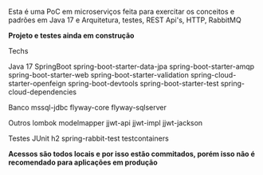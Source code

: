 Esta é uma PoC em microserviços feita para exercitar os conceitos e padrões em Java 17 e
Arquitetura, testes, REST Api's, HTTP, RabbitMQ

**Projeto e testes ainda em construção**

Techs

Java 17
SpringBoot
  spring-boot-starter-data-jpa
  spring-boot-starter-amqp
  spring-boot-starter-web
  spring-boot-starter-validation
  spring-cloud-starter-openfeign
  spring-boot-devtools
  spring-boot-starter-test
  spring-cloud-dependencies

Banco
  mssql-jdbc
  flyway-core
  flyway-sqlserver
  
Outros
  lombok
  modelmapper
  jjwt-api
  jjwt-impl
  jjwt-jackson
  
Testes
  JUnit
  h2
  spring-rabbit-test
  testcontainers
  
**Acessos são todos locais e por isso estão commitados, porém isso não é recomendado para aplicações em produção**
  
